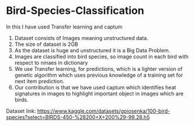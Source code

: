 # Bird-Species-Classification

In this I have used Transfer learning and captum

1. Dataset consists of Images meaning unstructured data.
2. The size of dataset is 2GB 
3. As the dataset is huge and unstructured it is a Big Data Problem.
4. Images are classified into bird species, so image count in each bird with respect to nmaes in dictionary
5. We use Transfer learning, for predictions, which is a lighter version of genetic algorithm which uses previous knowledge of a training set for next item prediction.
6. Our contribution is that we have used captum which identifies heat signatures in images to highlight important object in images which are birds.

Dataset link: https://www.kaggle.com/datasets/gpiosenka/100-bird-species?select=BIRDS-450-%28200+X+200%29-99.28.h5
